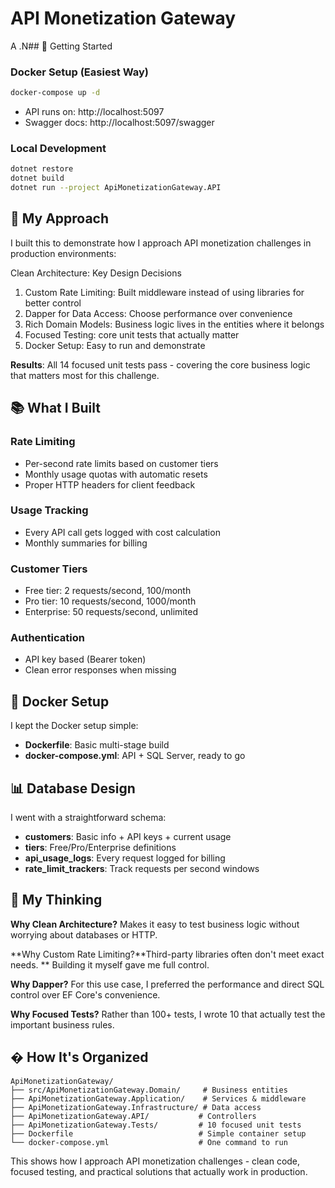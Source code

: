 # API Monetization Gateway

A .N## 🚀 Getting Started

### Docker Setup (Easiest Way)
```bash
docker-compose up -d
```
- API runs on: http://localhost:5097
- Swagger docs: http://localhost:5097/swagger

### Local Development
```bash
dotnet restore
dotnet build
dotnet run --project ApiMonetizationGateway.API
```

## 🎯 My Approach

I built this to demonstrate how I approach API monetization challenges in production environments:

Clean Architecture: Key Design Decisions

1. Custom Rate Limiting: Built middleware instead of using libraries for better control
2. Dapper for Data Access: Choose performance over convenience 
3. Rich Domain Models: Business logic lives in the entities where it belongs
4. Focused Testing: core unit tests that actually matter
5. Docker Setup: Easy to run and demonstrate

**Results**: All 14 focused unit tests pass - covering the core business logic that matters most for this challenge.

## 📚 What I Built

### **Rate Limiting**
- Per-second rate limits based on customer tiers
- Monthly usage quotas with automatic resets
- Proper HTTP headers for client feedback

### **Usage Tracking**
- Every API call gets logged with cost calculation
- Monthly summaries for billing

### **Customer Tiers**
- Free tier: 2 requests/second, 100/month
- Pro tier: 10 requests/second, 1000/month
- Enterprise: 50 requests/second, unlimited

### **Authentication**
- API key based (Bearer token)
- Clean error responses when missing

## 🐳 Docker Setup

I kept the Docker setup simple:
- **Dockerfile**: Basic multi-stage build
- **docker-compose.yml**: API + SQL Server, ready to go
  

## 📊 Database Design

I went with a straightforward schema:

- **customers**: Basic info + API keys + current usage
- **tiers**: Free/Pro/Enterprise definitions
- **api_usage_logs**: Every request logged for billing
- **rate_limit_trackers**: Track requests per second windows

## 💭 My Thinking

**Why Clean Architecture?** Makes it easy to test business logic without worrying about databases or HTTP.

**Why Custom Rate Limiting?**Third-party libraries often don't meet exact needs. ** Building it myself gave me full control.

**Why Dapper?** For this use case, I preferred the performance and direct SQL control over EF Core's convenience.

**Why Focused Tests?** Rather than 100+ tests, I wrote 10 that actually test the important business rules.

## � How It's Organized

```
ApiMonetizationGateway/
├── src/ApiMonetizationGateway.Domain/     # Business entities
├── ApiMonetizationGateway.Application/    # Services & middleware  
├── ApiMonetizationGateway.Infrastructure/ # Data access
├── ApiMonetizationGateway.API/           # Controllers
├── ApiMonetizationGateway.Tests/         # 10 focused unit tests
├── Dockerfile                            # Simple container setup
└── docker-compose.yml                    # One command to run
```

This shows how I approach API monetization challenges - clean code, focused testing, and practical solutions that actually work in production.
